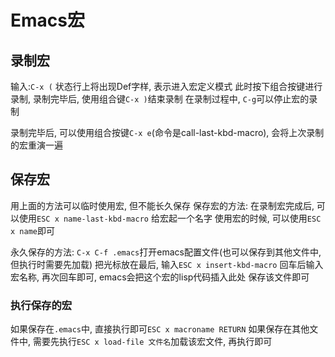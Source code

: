 # Emacs宏
## 录制宏
输入:`C-x (`
状态行上将出现Def字样, 表示进入宏定义模式
此时按下组合按键进行录制, 录制完毕后, 使用组合键`C-x )`结束录制
在录制过程中, `C-g`可以停止宏的录制

录制完毕后, 可以使用组合按键`C-x e`(命令是call-last-kbd-macro), 会将上次录制的宏重演一遍

## 保存宏
用上面的方法可以临时使用宏, 但不能长久保存
保存宏的方法:
在录制宏完成后, 可以使用`ESC x name-last-kbd-macro` 给宏起一个名字
使用宏的时候, 可以使用`ESC x name`即可

永久保存的方法:
`C-x C-f .emacs`打开emacs配置文件(也可以保存到其他文件中, 但执行时需要先加载)
把光标放在最后, 输入`ESC x insert-kbd-macro` 回车后输入宏名称, 再次回车即可, emacs会把这个宏的lisp代码插入此处
保存该文件即可

### 执行保存的宏
如果保存在`.emacs`中, 直接执行即可`ESC x macroname RETURN`
如果保存在其他文件中, 需要先执行`ESC x load-file 文件名`加载该宏文件, 再执行即可
